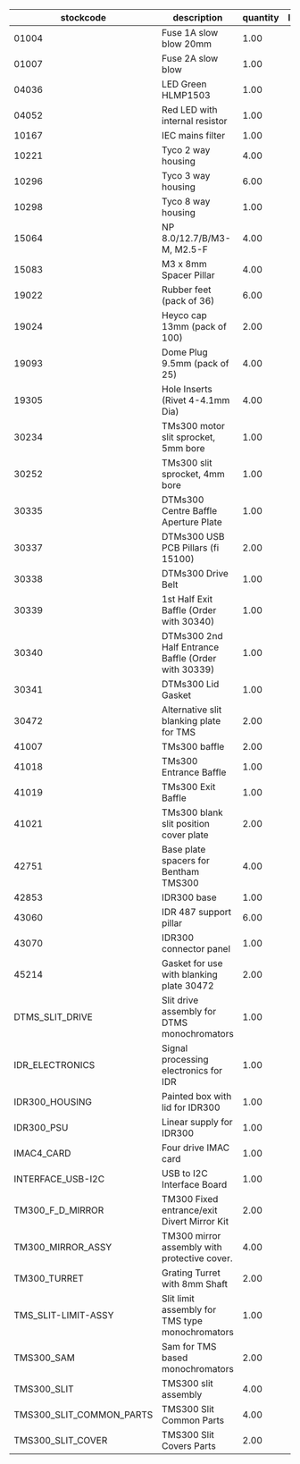 |stockcode|description|quantity|location|
|---------|-----------|--------|--------|
|01004|Fuse 1A slow blow 20mm|1.00||
|01007|Fuse 2A slow blow|1.00||
|04036|LED Green HLMP1503|1.00||
|04052|Red LED with internal resistor|1.00||
|10167|IEC mains filter|1.00||
|10221|Tyco 2 way housing|4.00||
|10296|Tyco 3 way housing|6.00||
|10298|Tyco 8 way housing|1.00||
|15064|NP 8.0/12.7/B/M3-M, M2.5-F|4.00||
|15083|M3 x 8mm Spacer Pillar|4.00||
|19022|Rubber feet (pack of 36)|6.00||
|19024|Heyco cap 13mm (pack of 100)|2.00||
|19093|Dome Plug 9.5mm (pack of 25)|4.00||
|19305|Hole Inserts (Rivet 4-4.1mm Dia)|4.00||
|30234|TMs300 motor slit sprocket, 5mm bore|1.00||
|30252|TMs300 slit sprocket, 4mm bore|1.00||
|30335|DTMs300 Centre Baffle Aperture Plate|1.00||
|30337|DTMs300 USB PCB Pillars (fi 15100)|2.00||
|30338|DTMs300 Drive Belt|1.00||
|30339|1st Half Exit Baffle (Order with 30340)|1.00||
|30340|DTMs300 2nd Half Entrance Baffle (Order with 30339)|1.00||
|30341|DTMs300 Lid Gasket|1.00||
|30472|Alternative slit blanking plate for TMS|2.00||
|41007|TMs300 baffle|2.00||
|41018|TMs300 Entrance Baffle|1.00||
|41019|TMs300 Exit Baffle|1.00||
|41021|TMs300 blank slit position cover plate|2.00||
|42751|Base plate spacers for Bentham TMS300|4.00||
|42853|IDR300 base|1.00||
|43060|IDR 487 support pillar|6.00||
|43070|IDR300 connector panel|1.00||
|45214|Gasket for use with blanking plate 30472|2.00||
|DTMS_SLIT_DRIVE|Slit drive assembly for DTMS monochromators|1.00||
|IDR_ELECTRONICS|Signal processing electronics for IDR|1.00||
|IDR300_HOUSING|Painted box with lid for IDR300|1.00||
|IDR300_PSU|Linear supply for IDR300|1.00||
|IMAC4_CARD|Four drive IMAC card|1.00||
|INTERFACE_USB-I2C|USB to I2C Interface Board|1.00||
|TM300_F_D_MIRROR|TM300 Fixed entrance/exit Divert Mirror Kit|2.00||
|TM300_MIRROR_ASSY|TM300 mirror assembly with protective cover.|4.00||
|TM300_TURRET|Grating Turret with 8mm Shaft|2.00||
|TMS_SLIT-LIMIT-ASSY|Slit limit assembly for TMS type monochromators|1.00||
|TMS300_SAM|Sam for TMS  based monochromators|2.00||
|TMS300_SLIT|TMS300 slit assembly|4.00||
|TMS300_SLIT_COMMON_PARTS|TMS300 Slit Common Parts|4.00||
|TMS300_SLIT_COVER|TMS300 Slit Covers Parts|2.00||

